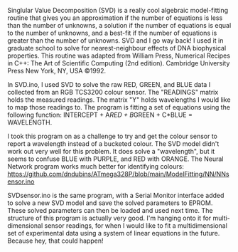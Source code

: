 Singlular Value Decomposition (SVD) is a really cool algebraic model-fitting routine that gives you an approximation if the number of equations is less than the number of unknowns, a solution if the number of equations is equal to the number of unknowns, and a best-fit if the number of equations is greater than the number of unknowns. SVD and I go way back! I used it in graduate school to solve for nearest-neighbour effects of DNA biophysical properties. This routine was adapted from  William Press, Numerical Recipes in C++: The Art of Scientific Computing (2nd edition). Cambridge University Press New York, NY, USA ©1992. 

In SVD.ino, I used SVD to solve the raw RED, GREEN, and BLUE data I collected from an RGB TCS3200 colour sensor. The "READINGS" matrix holds the measured readings. The matrix "Y" holds wavelengths I would like to map those readings to. The program is fitting a set of equations using the following function: INTERCEPT + A*RED + B*GREEN + C*BLUE = WAVELENGTH.

I took this program on as a challenge to try and get the colour sensor to report a wavelength instead of a bucketed colour. The SVD model didn't work out very well for this problem. It does solve a "wavelength", but it seems to confuse BLUE with PURPLE, and RED with ORANGE. The Neural Network program works much better for identifying colours:
https://github.com/dndubins/ATmega328P/blob/main/ModelFitting/NN/NNsensor.ino<p>

SVDsensor.ino is the same program, with a Serial Monitor interface added to solve a new SVD model and save the solved parameters to EPROM. These solved parameters can then be loaded and used next time. The structure of this program is actually very good. I'm hanging onto it for multi-dimensional sensor readings, for when I would like to fit a multidimensional set of experimental data using a system of linear equations in the future. Because hey, that could happen!
